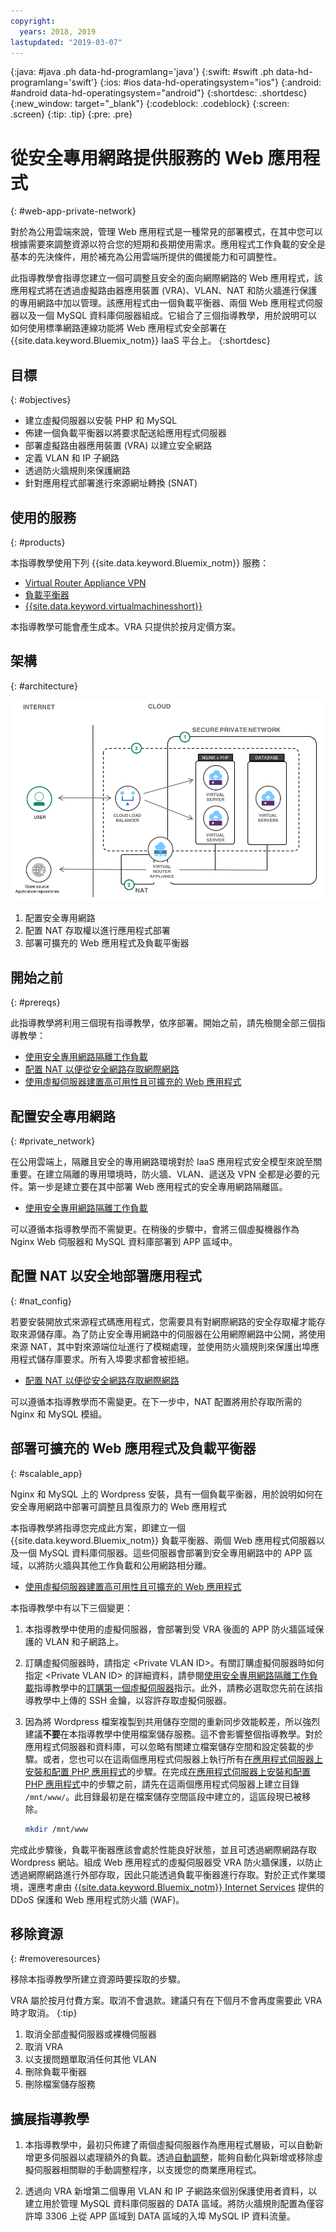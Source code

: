 ```yaml
---
copyright:
  years: 2018, 2019
lastupdated: "2019-03-07"
---
```


{:java: #java .ph data-hd-programlang='java'}
{:swift: #swift .ph data-hd-programlang='swift'}
{:ios: #ios data-hd-operatingsystem="ios"}
{:android: #android data-hd-operatingsystem="android"}
{:shortdesc: .shortdesc}
{:new_window: target="_blank"}
{:codeblock: .codeblock}
{:screen: .screen}
{:tip: .tip}
{:pre: .pre}

# 從安全專用網路提供服務的 Web 應用程式
{: #web-app-private-network}

對於為公用雲端來說，管理 Web 應用程式是一種常見的部署模式，在其中您可以根據需要來調整資源以符合您的短期和長期使用需求。應用程式工作負載的安全是基本的先決條件，用於補充為公用雲端所提供的備援能力和可調整性。 

此指導教學會指導您建立一個可調整且安全的面向網際網路的 Web 應用程式，該應用程式將在透過虛擬路由器應用裝置 (VRA)、VLAN、NAT 和防火牆進行保護的專用網路中加以管理。該應用程式由一個負載平衡器、兩個 Web 應用程式伺服器以及一個 MySQL 資料庫伺服器組成。它組合了三個指導教學，用於說明可以如何使用標準網路連線功能將 Web 應用程式安全部署在 {{site.data.keyword.Bluemix_notm}} IaaS 平台上。
{:shortdesc}

## 目標
{: #objectives}

- 建立虛擬伺服器以安裝 PHP 和 MySQL
- 佈建一個負載平衡器以將要求配送給應用程式伺服器
- 部署虛擬路由器應用裝置 (VRA) 以建立安全網路
- 定義 VLAN 和 IP 子網路 
- 透過防火牆規則來保護網路
- 針對應用程式部署進行來源網址轉換 (SNAT)

## 使用的服務
{: #products}

本指導教學使用下列 {{site.data.keyword.Bluemix_notm}} 服務： 

* [Virtual Router Appliance VPN](https://{DomainName}/docs/infrastructure/virtual-router-appliance?topic=virtual-router-appliance-about-the-vra#virtual-private-network-vpn-gateway)
* [ 負載平衡器 ]( https://{DomainName}/catalog/infrastructure/load-balancer-group)
* [{{site.data.keyword.virtualmachinesshort}}]( https://{DomainName}/catalog/infrastructure/virtual-server-group)

本指導教學可能會產生成本。VRA 只提供於按月定價方案。

## 架構
{: #architecture}

<p style="text-align: center;">

  ![架構](images/solution42-web-app-private-network/web-app-private.png)
</p>

1.	配置安全專用網路
2.	配置 NAT 存取權以進行應用程式部署
3.	部署可擴充的 Web 應用程式及負載平衡器

## 開始之前
{: #prereqs}

此指導教學將利用三個現有指導教學，依序部署。開始之前，請先檢閱全部三個指導教學：

-	[使用安全專用網路隔離工作負載]( https://{DomainName}/docs/tutorials?topic=solution-tutorials-secure-network-enclosure#isolate-workloads-with-a-secure-private-network) 
-	[配置 NAT 以便從安全網路存取網際網路]( https://{DomainName}/docs/tutorials?topic=solution-tutorials-nat-config-private#configure-firewall-rules-for-internet-access-from-a-private-network)
-	[使用虛擬伺服器建置高可用性且可擴充的 Web 應用程式]( https://{DomainName}/docs/tutorials?topic=solution-tutorials-highly-available-and-scalable-web-application#use-virtual-servers-to-build-highly-available-and-scalable-web-app)



## 配置安全專用網路
{: #private_network}

在公用雲端上，隔離且安全的專用網路環境對於 IaaS 應用程式安全模型來說至關重要。在建立隔離的專用環境時，防火牆、VLAN、遞送及 VPN 全都是必要的元件。第一步是建立要在其中部署 Web 應用程式的安全專用網路隔離區。  

- [使用安全專用網路隔離工作負載](https://{DomainName}/docs/tutorials?topic=solution-tutorials-secure-network-enclosure#isolate-workloads-with-a-secure-private-network)

可以遵循本指導教學而不需變更。在稍後的步驟中，會將三個虛擬機器作為 Nginx Web 伺服器和 MySQL 資料庫部署到 APP 區域中。 

## 配置 NAT 以安全地部署應用程式
{: #nat_config}

若要安裝開放式來源程式碼應用程式，您需要具有對網際網路的安全存取權才能存取來源儲存庫。為了防止安全專用網路中的伺服器在公用網際網路中公開，將使用來源 NAT，其中對來源端位址進行了模糊處理，並使用防火牆規則來保護出埠應用程式儲存庫要求。所有入埠要求都會被拒絕。 

- [配置 NAT 以便從安全網路存取網際網路]( https://{DomainName}/docs/tutorials?topic=solution-tutorials-nat-config-private#configure-firewall-rules-for-internet-access-from-a-private-network)

可以遵循本指導教學而不需變更。在下一步中，NAT 配置將用於存取所需的 Nginx 和 MySQL 模組。  


## 部署可擴充的 Web 應用程式及負載平衡器
{: #scalable_app}

Nginx 和 MySQL 上的 Wordpress 安裝，具有一個負載平衡器，用於說明如何在安全專用網路中部署可調整且具復原力的 Web 應用程式 

本指導教學將指導您完成此方案，即建立一個 {{site.data.keyword.Bluemix_notm}} 負載平衡器、兩個 Web 應用程式伺服器以及一個 MySQL 資料庫伺服器。這些伺服器會部署到安全專用網路中的 APP 區域，以將防火牆與其他工作負載和公用網路相分離。 

- [使用虛擬伺服器建置高可用性且可擴充的 Web 應用程式]( https://{DomainName}/docs/tutorials?topic=solution-tutorials-highly-available-and-scalable-web-application#use-virtual-servers-to-build-highly-available-and-scalable-web-app)

本指導教學中有以下三個變更：

1.	本指導教學中使用的虛擬伺服器，會部署到受 VRA 後面的 APP 防火牆區域保護的 VLAN 和子網路上。
2. 訂購虛擬伺服器時，請指定 &lt;Private VLAN ID&gt;。有關訂購虛擬伺服器時如何指定 &lt;Private VLAN ID&gt; 的詳細資料，請參閱[使用安全專用網路隔離工作負載]( https://{DomainName}/docs/tutorials?topic=solution-tutorials-secure-network-enclosure#isolate-workloads-with-a-secure-private-network)指導教學中的[訂購第一個虛擬伺服器](https://{DomainName}/docs/tutorials?topic=solution-tutorials-secure-network-enclosure#order_virtualserver)指示。此外，請務必選取您先前在該指導教學中上傳的 SSH 金鑰，以容許存取虛擬伺服器。 
3. 因為將 Wordpress 檔案複製到共用儲存空間的重新同步效能較差，所以強烈建議**不要**在本指導教學中使用檔案儲存服務。這不會影響整個指導教學。對於應用程式伺服器和資料庫，可以忽略有關建立檔案儲存空間和設定裝載的步驟。或者，您也可以在這兩個應用程式伺服器上執行所有[在應用程式伺服器上安裝和配置 PHP 應用程式](https://{DomainName}/docs/tutorials?topic=solution-tutorials-highly-available-and-scalable-web-application#php_application)的步驟。在完成[在應用程式伺服器上安裝和配置 PHP 應用程式](https://{DomainName}/docs/tutorials?topic=solution-tutorials-highly-available-and-scalable-web-application#php_application)中的步驟之前，請先在這兩個應用程式伺服器上建立目錄 `/mnt/www/`。此目錄最初是在檔案儲存空間區段中建立的，這區段現已被移除。 

   ```sh
   mkdir /mnt/www
   ```

完成此步驟後，負載平衡器應該會處於性能良好狀態，並且可透過網際網路存取 Wordpress 網站。組成 Web 應用程式的虛擬伺服器受 VRA 防火牆保護，以防止透過網際網路進行外部存取，因此只能透過負載平衡器進行存取。對於正式作業環境，還應考慮由 [{{site.data.keyword.Bluemix_notm}} Internet Services](https://{DomainName}/catalog/services/internet-services) 提供的 DDoS 保護和 Web 應用程式防火牆 (WAF)。


## 移除資源
{: #removeresources}

移除本指導教學所建立資源時要採取的步驟。 

VRA 屬於按月付費方案。取消不會退款。建議只有在下個月不會再度需要此 VRA 時才取消。
{:tip}  

1. 取消全部虛擬伺服器或裸機伺服器
2. 取消 VRA
3. 以支援問題單取消任何其他 VLAN
4. 刪除負載平衡器
5. 刪除檔案儲存服務

## 擴展指導教學 

1. 本指導教學中，最初只佈建了兩個虛擬伺服器作為應用程式層級，可以自動新增更多伺服器以處理額外的負載。透過[自動調整]( https://{DomainName}/docs/infrastructure/SLautoscale?topic=slautoscale-getting-started-with-auto-scaling#create-an-autoscale-group)，能夠自動化與新增或移除虛擬伺服器相關聯的手動調整程序，以支援您的商業應用程式。

2. 透過向 VRA 新增第二個專用 VLAN 和 IP 子網路來個別保護使用者資料，以建立用於管理 MySQL 資料庫伺服器的 DATA 區域。將防火牆規則配置為僅容許埠 3306 上從 APP 區域到 DATA 區域的入埠 MySQL IP 資料流量。 

